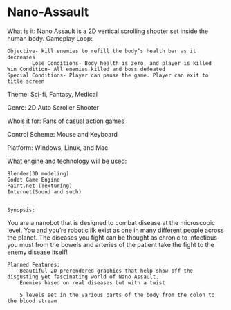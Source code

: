 # Nano-Assault

What is it:
	Nano Assault is a 2D vertical scrolling shooter set inside the human body.
Gameplay Loop:

	Objective- kill enemies to refill the body’s health bar as it decreases
            Lose Conditions- Body health is zero, and player is killed
	Win Condition- All enemies killed and boss defeated
	Special Conditions- Player can pause the game. Player can exit to title screen

Theme: 
	Sci-fi, Fantasy, Medical

Genre: 
	2D Auto Scroller Shooter

Who’s it for: 
	Fans of casual action games


Control Scheme: 
	Mouse and Keyboard

Platform:
 	Windows, Linux, and Mac

What engine and technology will be used:

	Blender(3D modeling)
	Godot Game Engine
	Paint.net (Texturing)
	Internet(Sound and such)


	Synopsis:

You are a nanobot that is designed to combat disease at the microscopic level. You and you’re robotic ilk exist as one in many different people across the planet. The diseases you fight can be thought as chronic to infectious-you must from the bowels and arteries of the patient take the fight to the enemy disease itself!

	Planned Features:
		Beautiful 2D prerendered graphics that help show off the disgusting yet fascinating world of Nano Assault.
		Enemies based on real diseases but with a twist
		
		5 levels set in the various parts of the body from the colon to the blood stream
